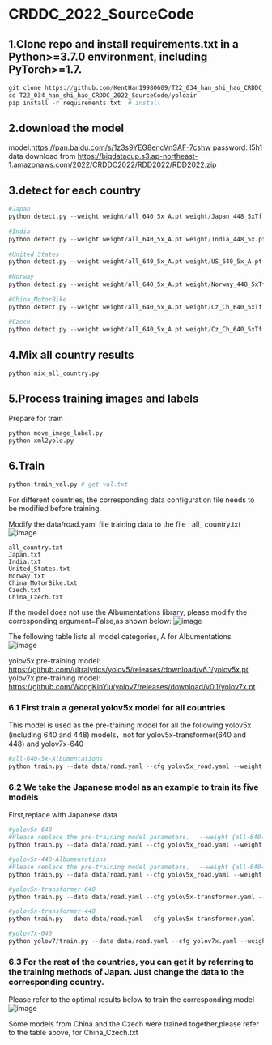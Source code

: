 # CRDDC_2022_SourceCode
## 1.Clone repo and install requirements.txt in a Python>=3.7.0 environment, including PyTorch>=1.7.  
```python
git clone https://github.com/KentHan19980609/T22_034_han_shi_hao_CRDDC_2022_SourceCode.git
cd T22_034_han_shi_hao_CRDDC_2022_SourceCode/yoloair
pip install -r requirements.txt  # install
```

## 2.download the model  

model:https://pan.baidu.com/s/1z3s9YEG8encVnSAF-7cshw  password: l5h1  
data download from https://bigdatacup.s3.ap-northeast-1.amazonaws.com/2022/CRDDC2022/RDD2022/RDD2022.zip  
  
## 3.detect for each country
```python
#Japan
python detect.py --weight weight/all_640_5x_A.pt weight/Japan_448_5xTf.pt weight/Japan_640_5x_A.pt weight/Japan_640_5xTf.pt weight/Japan_640_yolov7.pt --country Japan --img 640 --source RDD2022/Japan/test/images/ --conf-thres 0.15 --iou-thres 0.999  --agnostic-nms --augment 
  
#India
python detect.py --weight weight/all_640_5x_A.pt weight/India_448_5x.pt weight/India_448_5xTf.pt weight/India_640_5x_A.pt weight/India_640_5xTf.pt weight/India_640_yolov7.pt --country India --img 640 --source RDD2022/India/test/images/ --conf-thres 0.15 --iou-thres 0.999  --agnostic-nms --augment 
  
#United_States
python detect.py --weight weight/all_640_5x_A.pt weight/US_640_5x_A.pt weight/US_640_5xTf.pt weight/US_640_yolov7.pt --country United_States --img 448 --source RDD2022/United_States/test/images/ --conf-thres 0.15 --iou-thres 0.999  --agnostic-nms --augment 
  
#Norway
python detect.py --weight weight/all_640_5x_A.pt weight/Norway_448_5xTf.pt weight/Norway_640_5x_A.pt weight/Norway_640_yolov7.pt --country Norway --img 640 --source RDD2022/Norway/test/images/ --conf-thres 0.15 --iou-thres 0.999  --agnostic-nms --augment 
  
#China_MotorBike
python detect.py --weight weight/all_640_5x_A.pt weight/Cz_Ch_640_5xTf.pt weight/China_640_5x_A.pt weight/Cz_Ch_640_yolov7.pt --country China_MotorBike --img 640 --source RDD2022/China_MotorBike/test/images/ --conf-thres 0.15 --iou-thres 0.999  --agnostic-nms --augment 
  
#Czech
python detect.py --weight weight/all_640_5x_A.pt weight/Cz_Ch_640_5xTf.pt weight/Czech_640_5x_A.pt weight/Cz_Ch_640_yolov7.pt --country Czech --img 640 --source RDD2022/Czech/test/images/ --conf-thres 0.15 --iou-thres 0.999  --agnostic-nms --augment 

```
## 4.Mix all country results  
```python
python mix_all_country.py
```
## 5.Process training images and labels  
Prepare for train
```python
python move_image_label.py 
python xml2yolo.py
```

## 6.Train  
```python
python train_val.py # get val.txt
```
For different countries, the corresponding data configuration file needs to be modified before training.  

Modify the data/road.yaml file training data to the file : all_ country.txt  
![image](https://user-images.githubusercontent.com/91840954/195822646-1dda3028-02dc-4498-b05a-a285b40de0b2.png)  
```
all_country.txt  
Japan.txt  
India.txt  
United_States.txt  
Norway.txt  
China_MotorBike.txt  
Czech.txt  
China_Czech.txt  
```
If the model does not use the Albumentations library, please modify the corresponding argument=False,as shown below:
![image](https://user-images.githubusercontent.com/91840954/195821951-4ec8156c-939a-41f8-a6cb-675fa845414c.png)  

The following table lists all model categories, A for  Albumentations  
![image](https://user-images.githubusercontent.com/91840954/195832044-548a646a-52e8-4e5d-b5cd-94fb355e7fe0.png)  

yolov5x pre-training model:  https://github.com/ultralytics/yolov5/releases/download/v6.1/yolov5x.pt  
yolov7x pre-training model:  https://github.com/WongKinYiu/yolov7/releases/download/v0.1/yolov7x.pt  

### 6.1 First train a general yolov5x model for all countries  
 
This model is used as the pre-training model for all the following yolov5x (including 640 and 448) models，not for yolov5x-transformer(640 and 448) and yolov7x-640  
```python
#all-640-5x-Albumentations
python train.py --data data/road.yaml --cfg yolov5x_road.yaml --weight yolov5x.pt --batch-size 16 --img-size 640 --hyp data/hyps/hyp.scratch-low.yaml --epochs 300
```

### 6.2 We take the Japanese model as an example to train its five models  
First,replace with Japanese data  
```python
#yolov5x-640
#Please replace the pre-training model parameters，  --weight {all-640-5x-Albumentations}
python train.py --data data/road.yaml --cfg yolov5x_road.yaml --weight yolov5x.pt --batch-size 16 --img-size 640 --hyp data/hyps/hyp.scratch-high.yaml --epochs 300
```

```python
#yolov5x-448-Albumentations
#Please replace the pre-training model parameters，  --weight {all-640-5x-Albumentations}
python train.py --data data/road.yaml --cfg yolov5x_road.yaml --weight yolov5x.pt --batch-size 32 --img-size 448 --hyp data/hyps/hyp.scratch-low.yaml --epochs 100
```

```python
#yolov5x-transformer-640
python train.py --data data/road.yaml --cfg yolov5x-transformer.yaml --weights '' --hyp data/hyps/hyp.scratch-high.yaml --batch-size 16 --img-size 640 --epochs 300
```

```python
#yolov5x-transformer-448
python train.py --data data/road.yaml --cfg yolov5x-transformer.yaml --weights '' --hyp data/hyps/hyp.scratch-high.yaml --batch-size 32 --img-size 448 --epochs 300
```

```python
#yolov7x-640
python yolov7/train.py --data data/road.yaml --cfg yolov7x.yaml --weight yolov7x.pt --hyp data/hyps/hyp.scratch-high.yaml --batch-size 16 --img-size 640 --epochs 300
```
### 6.3 For the rest of the countries, you can get it by referring to the training methods of Japan. Just change the data to the corresponding country.  
Please refer to the optimal results below to train the corresponding model  
![image](https://user-images.githubusercontent.com/91840954/195829399-8cea3d75-691a-4b6c-a3b2-514f6d469de4.png)  

Some models from China and the Czech were trained together,please refer to the table above, for China_Czech.txt  


